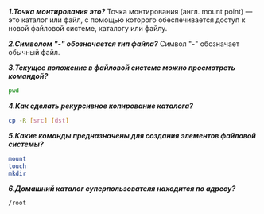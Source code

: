 ***1.Точка монтирования это?***
Точка монтирования (англ. mount point) — это каталог или файл, с помощью которого обеспечивается доступ к новой файловой системе, каталогу или файлу.  

***2.Символом "-" обозначается тип файла?***
Символ "-" обозначает обычный файл.  

***3.Текущее положение в файловой системе можно просмотреть командой?***
```bash
pwd
```  

***4.Как сделать рекурсивное копирование каталога?***
```bash
cp -R [src] [dst]
```  
 ***5.Какие команды предназначены для создания элементов файловой системы?***
 ```bash
 mount
 touch
 mkdir
 ```  
 
 ***6.Домашний каталог суперпользователя находится по адресу?***
 ```bash
 /root
 ```
